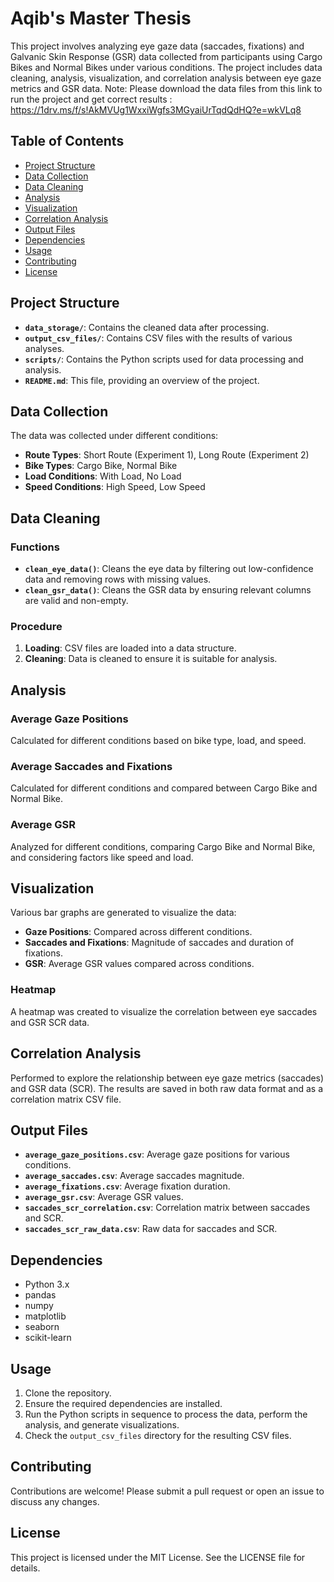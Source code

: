 # Aqib's Master Thesis 


This project involves analyzing eye gaze data (saccades, fixations) and Galvanic Skin Response (GSR) data collected from participants using Cargo Bikes and Normal Bikes under various conditions. The project includes data cleaning, analysis, visualization, and correlation analysis between eye gaze metrics and GSR data.
Note: Please download the data files from this link to run the project and get correct results : https://1drv.ms/f/s!AkMVUg1WxxiWgfs3MGyaiUrTqdQdHQ?e=wkVLq8

## Table of Contents

- [Project Structure](#project-structure)
- [Data Collection](#data-collection)
- [Data Cleaning](#data-cleaning)
- [Analysis](#analysis)
- [Visualization](#visualization)
- [Correlation Analysis](#correlation-analysis)
- [Output Files](#output-files)
- [Dependencies](#dependencies)
- [Usage](#usage)
- [Contributing](#contributing)
- [License](#license)

## Project Structure

- **`data_storage/`**: Contains the cleaned data after processing.
- **`output_csv_files/`**: Contains CSV files with the results of various analyses.
- **`scripts/`**: Contains the Python scripts used for data processing and analysis.
- **`README.md`**: This file, providing an overview of the project.

## Data Collection

The data was collected under different conditions:
- **Route Types**: Short Route (Experiment 1), Long Route (Experiment 2)
- **Bike Types**: Cargo Bike, Normal Bike
- **Load Conditions**: With Load, No Load
- **Speed Conditions**: High Speed, Low Speed

## Data Cleaning

### Functions

- **`clean_eye_data()`**: Cleans the eye data by filtering out low-confidence data and removing rows with missing values.
- **`clean_gsr_data()`**: Cleans the GSR data by ensuring relevant columns are valid and non-empty.

### Procedure

1. **Loading**: CSV files are loaded into a data structure.
2. **Cleaning**: Data is cleaned to ensure it is suitable for analysis.

## Analysis

### Average Gaze Positions

Calculated for different conditions based on bike type, load, and speed.

### Average Saccades and Fixations

Calculated for different conditions and compared between Cargo Bike and Normal Bike.

### Average GSR

Analyzed for different conditions, comparing Cargo Bike and Normal Bike, and considering factors like speed and load.

## Visualization

Various bar graphs are generated to visualize the data:
- **Gaze Positions**: Compared across different conditions.
- **Saccades and Fixations**: Magnitude of saccades and duration of fixations.
- **GSR**: Average GSR values compared across conditions.

### Heatmap

A heatmap was created to visualize the correlation between eye saccades and GSR SCR data.

## Correlation Analysis

Performed to explore the relationship between eye gaze metrics (saccades) and GSR data (SCR). The results are saved in both raw data format and as a correlation matrix CSV file.

## Output Files

- **`average_gaze_positions.csv`**: Average gaze positions for various conditions.
- **`average_saccades.csv`**: Average saccades magnitude.
- **`average_fixations.csv`**: Average fixation duration.
- **`average_gsr.csv`**: Average GSR values.
- **`saccades_scr_correlation.csv`**: Correlation matrix between saccades and SCR.
- **`saccades_scr_raw_data.csv`**: Raw data for saccades and SCR.

## Dependencies

- Python 3.x
- pandas
- numpy
- matplotlib
- seaborn
- scikit-learn

## Usage

1. Clone the repository.
2. Ensure the required dependencies are installed.
3. Run the Python scripts in sequence to process the data, perform the analysis, and generate visualizations.
4. Check the `output_csv_files` directory for the resulting CSV files.

## Contributing

Contributions are welcome! Please submit a pull request or open an issue to discuss any changes.

## License

This project is licensed under the MIT License. See the LICENSE file for details.
